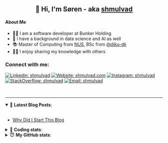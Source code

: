 <h2 align="center">
	👋 Hi, I'm Søren - aka <a href="https://shmulvad.com">shmulvad</a>
</h2>

#### About Me
- 👨‍💻 I am a software developer at Bunker Holding
- 🤖 I have a background in data science and AI as well
- 📚 Master of Computing from [NUS], BSc from [@diku-dk]
- 👨‍🏫 I enjoy sharing my knowledge with others

### Connect with me:

[![Linkedin: shmulvad](https://img.shields.io/badge/shmulvad-blue?style=flat&logo=Linkedin&logoColor=white)][linkedin]
[![Website: shmulvad.com](https://img.shields.io/badge/shmulvad.com-47CCCC?&style=flat&logo=Google-Chrome&logoColor=white)][website]
[![Instagram: shmulvad](https://img.shields.io/badge/-@shmulvad-purple?style=flat&logo=Instagram&logoColor=white)][instagram]
[![StackOverflow: shmulvad](https://img.shields.io/badge/shmulvad-FE7A16?style=flat&logo=stack-overflow&logoColor=white)][stackOverflow]
[![Email: shmulvad](https://img.shields.io/badge/shmulvad-D14836?style=flat&logo=gmail&logoColor=white)][mail]

<br />

---

<details open>
 <summary>📕 <b>Latest Blog Posts</b>: </summary>

<br>

<!-- BLOG-POST-LIST:START -->
- [Why Did I Start This Blog](https://shmulvad.com/blog/why-did-start-this-blog)
<!-- BLOG-POST-LIST:END -->

</details>

<!-- --- -->

<details>
 <summary>🤖 <b>Coding stats</b>: </summary>

<br>

NOTE: Doesn't track coding at work.

<!--START_SECTION:waka-->
![Code Time](http://img.shields.io/badge/Code%20Time-3%2C104%20hrs%2031%20mins-blue)

**I'm an Early 🐤** 

```text
🌞 Morning                1949 commits        ███████░░░░░░░░░░░░░░░░░░   26.88 % 
🌆 Daytime                2942 commits        ██████████░░░░░░░░░░░░░░░   40.57 % 
🌃 Evening                1655 commits        ██████░░░░░░░░░░░░░░░░░░░   22.82 % 
🌙 Night                  705 commits         ██░░░░░░░░░░░░░░░░░░░░░░░   09.72 % 
```


📊 **This Week I Spent My Time On** 

```text
💬 Programming Languages: 
TypeScript               1 hr 44 mins        ████████░░░░░░░░░░░░░░░░░   33.31 % 
Other                    1 hr 19 mins        ██████░░░░░░░░░░░░░░░░░░░   25.22 % 
Python                   1 hr 17 mins        ██████░░░░░░░░░░░░░░░░░░░   24.52 % 
JSON                     15 mins             █░░░░░░░░░░░░░░░░░░░░░░░░   04.99 % 
Docker                   11 mins             █░░░░░░░░░░░░░░░░░░░░░░░░   03.76 % 

🔥 Editors: 
VS Code                  3 hrs 56 mins       ███████████████████░░░░░░   75.12 % 
Zsh                      1 hr 18 mins        ██████░░░░░░░░░░░░░░░░░░░   24.88 % 

🐱‍💻 Projects: 
km24-core                4 hrs 41 mins       ██████████████████████░░░   89.41 % 
company-scrapers         20 mins             ██░░░░░░░░░░░░░░░░░░░░░░░   06.65 % 
minify-html-fallback     8 mins              █░░░░░░░░░░░░░░░░░░░░░░░░   02.83 % 
search_string            3 mins              ░░░░░░░░░░░░░░░░░░░░░░░░░   01.12 % 
```


 Last Updated on 29/03/2025 18:48:31 UTC
<!--END_SECTION:waka-->

</details>

<!-- --- -->

<details>
 <summary>😇 <b>My GitHub stats</b>: </summary>

<br>

<img align="left" alt="shmulvad's Github Stats" src="https://github-readme-stats.vercel.app/api?username=shmulvad&show_icons=true&hide_border=true" />

</details>



[website]: https://shmulvad.com
[linkedin]: https://linkedin.com/in/shmulvad
[instagram]: https://instagram.com/shmulvad
[stackOverflow]: https://stackoverflow.com/users/9248793/shmulvad
[mail]: mailto:shmulvad@gmail.com
[@diku-dk]: https://github.com/diku-dk
[github]: https://github.com/shmulvad
[NUS]: https://www.nus.edu.sg
